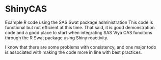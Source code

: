 # ShinyCAS
Example R code using the SAS Swat package administration
This code is functional but not efficient at this time. That said, it is good demonstration code and a good place to start when integrating SAS Viya CAS funcitons through the R Swat package using Shiny reactivity.

I know that there are some problems with consistency, and one major todo is associated with making the code more in line with best practices.
